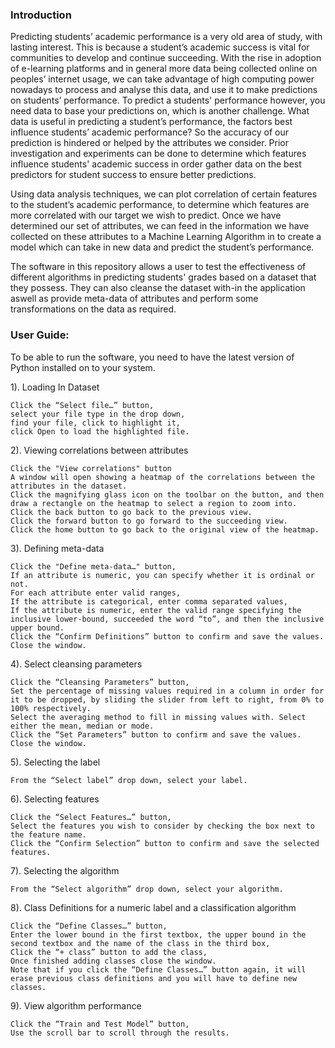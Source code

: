 ### Introduction

Predicting students’ academic performance is a very old area of study, with lasting interest. This is because a student’s academic success is vital for communities to develop and continue succeeding. With the rise in adoption of e-learning platforms and in general more data being collected online on peoples’ internet usage, we can take advantage of high computing power nowadays to process and analyse this data, and use it to make predictions on students’ performance. To predict a students' performance however, you need data to base your predictions on, which is another challenge. What data is useful in predicting a student’s performance, the factors best influence students’ academic performance? So the accuracy of our prediction is hindered or helped by the attributes we consider. Prior investigation and experiments can be done to determine which features influence students' academic success in order gather data on the best predictors for student success to ensure better predictions. 

Using data analysis techniques, we can plot correlation of certain features to the student’s academic performance, to determine which features are more correlated with our target we wish to predict. Once we have determined our set of attributes, we can feed in the information we have collected on these attributes to a Machine Learning Algorithm in to create a model which can take in new data and predict the student’s performance. 

The software in this repository allows a user to test the effectiveness of different algorithms in predicting students' grades based on a dataset that they possess. They can also cleanse the dataset with-in the application aswell as provide meta-data of attributes and perform some transformations on the data as required.



### User Guide:


To be able to run the software, you need to have the latest version of Python installed on to your system.

1). Loading In Dataset	

	Click the “Select file…” button,
	select your file type in the drop down,
	find your file, click to highlight it,
	click Open to load the highlighted file.
	
2). Viewing correlations between attributes
	
	Click the "View correlations" button 
	A window will open showing a heatmap of the correlations between the attributes in the dataset.
	Click the magnifying glass icon on the toolbar on the button, and then draw a rectangle on the heatmap to select a region to zoom into.
	Click the back button to go back to the previous view.
	Click the forward button to go forward to the succeeding view.
	Click the home button to go back to the original view of the heatmap.

3). Defining meta-data

	Click the "Define meta-data…" button,
	If an attribute is numeric, you can specify whether it is ordinal or not.
	For each attribute enter valid ranges,
	If the attribute is categorical, enter comma separated values,
	If the attribute is numeric, enter the valid range specifying the inclusive lower-bound, succeeded the word “to”, and then the inclusive upper bound.
	Click the “Confirm Definitions” button to confirm and save the values.
	Close the window.



4). Select cleansing parameters

	Click the “Cleansing Parameters” button,
	Set the percentage of missing values required in a column in order for it to be dropped, by sliding the slider from left to right, from 0% to 100% respectively.
	Select the averaging method to fill in missing values with. Select either the mean, median or mode.
	Click the “Set Parameters” button to confirm and save the values.
	Close the window.

5). Selecting the label

	From the “Select label” drop down, select your label.

6). Selecting features

	Click the “Select Features…” button,
	Select the features you wish to consider by checking the box next to the feature name.
	Click the “Confirm Selection” button to confirm and save the selected features.

7). Selecting the algorithm

	From the “Select algorithm” drop down, select your algorithm.

8). Class Definitions for a numeric label and a classification algorithm

	Click the “Define Classes…” button,
	Enter the lower bound in the first textbox, the upper bound in the second textbox and the name of the class in the third box,
	Click the “+ class” button to add the class,
	Once finished adding classes close the window.
	Note that if you click the “Define Classes…” button again, it will erase previous class definitions and you will have to define new classes.


9). View algorithm performance

	Click the “Train and Test Model” button,
	Use the scroll bar to scroll through the results.

